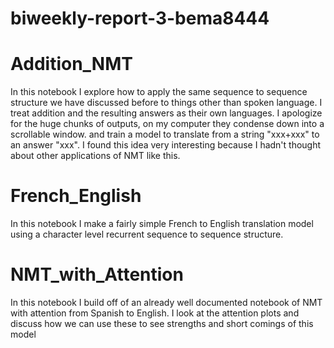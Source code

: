 # biweekly-report-3-bema8444

# Addition_NMT
In this notebook I explore how to apply the same sequence to sequence structure we have discussed before to things other than spoken language. I treat addition and the resulting answers as their own languages. I apologize for the huge chunks of outputs, on my computer they condense down into a scrollable window. 
and train a model to translate from a string "xxx+xxx" to an answer "xxx". I found this idea very interesting because I hadn't thought about other applications of NMT like this.

# French_English
In this notebook I make a fairly simple French to English translation model using a character level recurrent sequence to sequence structure.

# NMT_with_Attention
In this notebook I build off of an already well documented notebook of NMT with attention from Spanish to English. I look at the attention plots and discuss how we can use these to 
see strengths and short comings of this model
